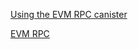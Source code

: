 [Using the EVM RPC canister](../../../documents/Developer%20Ladder/Level%205:%20Internet%20Computer%20astronaut/5.2%20Using%20the%20EVM%20RPC%20canister.md)

[EVM RPC](https://github.com/dfinity/evm-rpc-canister)
